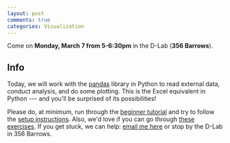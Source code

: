 ```yaml
---
layout: post
comments: true
categories: Visualization
---
```


Come on **Monday, March 7 from 5-6:30pm** in the D-Lab (**356 Barrows**).

## Info
Today, we will work with the [pandas](http://pandas.pydata.org/pandas-docs/stable/10min.html) library in Python to read external data, conduct analysis, and do some plotting. This is the Excel equivalent in Python --- and you&#39;ll be surprised of its possibilities!

Please do, at minimum, run through the [beginner tutorial](http://try-python.appspot.com) and try to follow the [setup instructions](http://marwahaha.github.io/learnpython/learn/#setup). Also, we&#39;d love if you can go through [these exercises](https://bids.github.io/2016-01-14-berkeley/python/00-python-intro.html). If you get stuck, we can help: [email me here](mailto:marwahaha@berkeley.edu) or stop by the D-Lab in 356 Barrows.

